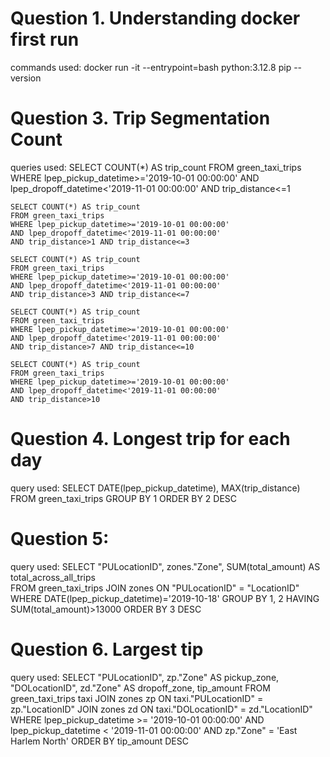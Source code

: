 # Question 1. Understanding docker first run
commands used: 
	docker run -it --entrypoint=bash python:3.12.8
	pip --version

# Question 3. Trip Segmentation Count
queries used:
	SELECT COUNT(*) AS trip_count 
	FROM green_taxi_trips  
	WHERE lpep_pickup_datetime>='2019-10-01 00:00:00' 
	AND lpep_dropoff_datetime<'2019-11-01 00:00:00'
	AND trip_distance<=1

	SELECT COUNT(*) AS trip_count 
	FROM green_taxi_trips 
	WHERE lpep_pickup_datetime>='2019-10-01 00:00:00' 
	AND lpep_dropoff_datetime<'2019-11-01 00:00:00'
	AND trip_distance>1 AND trip_distance<=3

	SELECT COUNT(*) AS trip_count 
	FROM green_taxi_trips 
	WHERE lpep_pickup_datetime>='2019-10-01 00:00:00' 
	AND lpep_dropoff_datetime<'2019-11-01 00:00:00'
	AND trip_distance>3 AND trip_distance<=7
	
	SELECT COUNT(*) AS trip_count 
	FROM green_taxi_trips 
	WHERE lpep_pickup_datetime>='2019-10-01 00:00:00' 
	AND lpep_dropoff_datetime<'2019-11-01 00:00:00'
	AND trip_distance>7 AND trip_distance<=10

	SELECT COUNT(*) AS trip_count 
	FROM green_taxi_trips 
	WHERE lpep_pickup_datetime>='2019-10-01 00:00:00' 
	AND lpep_dropoff_datetime<'2019-11-01 00:00:00'
	AND trip_distance>10

# Question 4. Longest trip for each day
query used:
	SELECT DATE(lpep_pickup_datetime), 
	       MAX(trip_distance) 
	FROM green_taxi_trips 
	GROUP BY 1 
	ORDER BY 2 DESC

# Question 5:
query used:
	SELECT "PULocationID", zones."Zone", SUM(total_amount) AS total_across_all_trips  
	FROM green_taxi_trips JOIN zones ON
	"PULocationID" = "LocationID"
	WHERE DATE(lpep_pickup_datetime)='2019-10-18'
	GROUP BY 1, 2
	HAVING SUM(total_amount)>13000
	ORDER BY 3 DESC

# Question 6. Largest tip
query used:
	SELECT "PULocationID",
		   zp."Zone" AS pickup_zone,
		   "DOLocationID", 
		   zd."Zone" AS dropoff_zone,
		   tip_amount
	FROM green_taxi_trips taxi
	JOIN zones zp
	ON taxi."PULocationID" = zp."LocationID"
	JOIN zones zd
	ON taxi."DOLocationID" = zd."LocationID"
	WHERE lpep_pickup_datetime >= '2019-10-01 00:00:00'
	AND lpep_pickup_datetime < '2019-11-01 00:00:00'
	AND zp."Zone" = 'East Harlem North'
	ORDER BY tip_amount DESC


